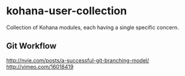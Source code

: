 kohana-user-collection
======================

Collection of Kohana modules, each having a single specific concern.

## Git Workflow
http://nvie.com/posts/a-successful-git-branching-model/ 
http://vimeo.com/16018419 